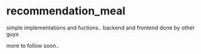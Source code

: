# recommendation_meal
simple implementations and fuctions.. backend and frontend done by other guys

more to follow soon..
